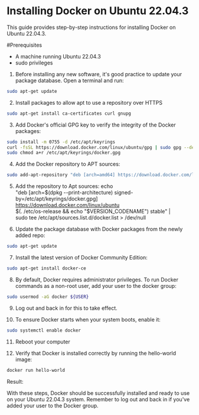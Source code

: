 # Installing Docker on Ubuntu 22.04.3
This guide provides step-by-step instructions for installing Docker on Ubuntu 22.04.3.

#Prerequisites
  * A machine running Ubuntu 22.04.3
  * sudo privileges

1. Before installing any new software, it's good practice to update your package database. Open a terminal and run:
```bash
sudo apt-get update
```

2. Install packages to allow apt to use a repository over HTTPS
```bash
sudo apt-get install ca-certificates curl gnupg
```

3. Add Docker's official GPG key to verify the integrity of the Docker packages:
```bash
sudo install -m 0755 -d /etc/apt/keyrings
curl -fsSL https://download.docker.com/linux/ubuntu/gpg | sudo gpg --dearmor -o /etc/apt/keyrings/docker.gpg
sudo chmod a+r /etc/apt/keyrings/docker.gpg
```

4. Add the Docker repository to APT sources:
```bash
sudo add-apt-repository "deb [arch=amd64] https://download.docker.com/linux/ubuntu $(lsb_release -cs) stable"
```

5. Add the repository to Apt sources:
echo \
  "deb [arch=$(dpkg --print-architecture) signed-by=/etc/apt/keyrings/docker.gpg] https://download.docker.com/linux/ubuntu \
  $(. /etc/os-release && echo "$VERSION_CODENAME") stable" | \
  sudo tee /etc/apt/sources.list.d/docker.list > /dev/null

6. Update the package database with Docker packages from the newly added repo:
```bash
sudo apt-get update
```

7.  Install the latest version of Docker Community Edition:
```bash
sudo apt-get install docker-ce
```

8. By default, Docker requires administrator privileges. To run Docker commands as a non-root user, add your user to the docker group:
```bash
sudo usermod -aG docker ${USER}
```

9. Log out and back in for this to take effect.

10. To ensure Docker starts when your system boots, enable it:
```bash
sudo systemctl enable docker
```

11. Reboot your computer

12. Verify that Docker is installed correctly by running the hello-world image:
```bash
docker run hello-world
```
Result:

With these steps, Docker should be successfully installed and ready to use on your Ubuntu 22.04.3 system. Remember to log out and back in if you've added your user to the Docker group.
